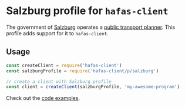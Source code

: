 # Salzburg profile for `hafas-client`

The government of [Salzburg](https://en.wikipedia.org/wiki/Salzburg) operates a [public transport planner](https://verkehrsauskunft.salzburg.gv.at). This profile adds support for it to `hafas-client`.

## Usage

```js
const createClient = require('hafas-client')
const salzburgProfile = require('hafas-client/p/salzburg')

// create a client with Salzburg profile
const client = createClient(salzburgProfile, 'my-awesome-program')
```

Check out the [code examples](example.js).

